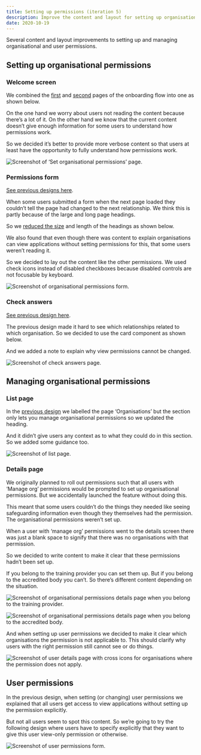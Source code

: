 ```yaml
---
title: Setting up permissions (iteration 5)
description: Improve the content and layout for setting up organisational and user permissions
date: 2020-10-19
---
```


Several content and layout improvements to setting up and managing organisational and user permissions.

## Setting up organisational permissions

### Welcome screen

We combined the [first](/manage-teacher-training-applications/setting-up-permissions-iteration-4/#organisation-set-up-welcome-page) and [second](/manage-teacher-training-applications/setting-up-permissions-iteration-4/#organisation-set-up-information-page) pages of the onboarding flow into one as shown below.

On the one hand we worry about users not reading the content because there’s a lot of it. On the other hand we know that the current content doesn’t give enough information for some users to understand how permissions work.

So we decided it’s better to provide more verbose content so that users at least have the opportunity to fully understand how permissions work.

![Screenshot of ‘Set organisational permissions’ page.](org-permissions--welcome.png)

### Permissions form

[See previous designs here](/manage-teacher-training-applications/setting-up-permissions-iteration-4/#organisation-set-up-permissions-form).

When some users submitted a form when the next page loaded they couldn’t tell the page had changed to the next relationship. We think this is partly because of the large and long page headings.

So we [reduced the size](/manage-teacher-training-applications/smaller-headings) and length of the headings as shown below.

We also found that even though there was content to explain organisations can view applications without setting permissions for this, that some users weren’t reading it.

So we decided to lay out the content like the other permissions. We used check icons instead of disabled checkboxes because disabled controls are not focusable by keyboard.

![Screenshot of organisational permissions form.](org-permissions--form.png)

### Check answers

[See previous design here](/manage-teacher-training-applications/setting-up-permissions-iteration-4/#organisation-set-up-check-answers-page).

The previous design made it hard to see which relationships related to which organisation. So we decided to use the card component as shown below.

And we added a note to explain why view permissions cannot be changed.

![Screenshot of check answers page.](org-permissions--check.png)

## Managing organisational permissions

### List page

In the [previous design](/manage-teacher-training-applications/setting-up-permissions-iteration-4/#organisation-list-page) we labelled the page ‘Organisations’ but the section only lets you manage organisational permissions so we updated the heading.

And it didn’t give users any context as to what they could do in this section. So we added some guidance too.

![Screenshot of list page.](manage-org-permissions--list.png)

### Details page

We originally planned to roll out permissions such that all users with ‘Manage org’ permissions would be prompted to set up organisational permissions. But we accidentally launched the feature without doing this.

This meant that some users couldn’t do the things they needed like seeing safeguarding information even though they themselves had the permission. The organisational permissions weren’t set up.

When a user with ‘manage org’ permissions went to the details screen there was just a blank space to signify that there was no organisations with that permission.

So we decided to write content to make it clear that these permissions hadn’t been set up.

If you belong to the training provider you can set them up. But if you belong to the accredited body you can’t. So there’s different content depending on the situation.

![Screenshot of organisational permissions details page when you belong to the training provider.](manage-org-permissions--details-training-provider.png "Organisational permissions details page when you belong to the training provider")

![Screenshot of organisational permissions details page when you belong to the accredited body.](manage-org-permissions--details-accredited-body.png "Organisational permissions details page when you belong to the accredited body")

And when setting up user permissions we decided to make it clear which organisations the permission is not applicable to. This should clarify why users with the right permission still cannot see or do things.

![Screenshot of user details page with cross icons for organisations where the permission does not apply.](manage-users--details.png "User details page with cross icons for organisations where the permission does not apply")

## User permissions

In the previous design, when setting (or changing) user permissions we explained that all users get access to view applications without setting up the permission explicitly.

But not all users seem to spot this content. So we’re going to try the following design where users have to specify explicitly that they want to give this user view-only permission or otherwise.

![Screenshot of user permissions form.](manage-users--permissions.png "User permissions form")
